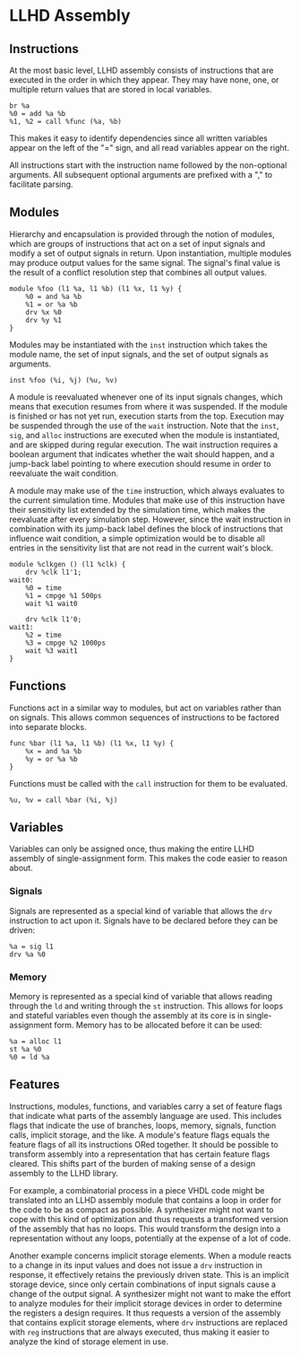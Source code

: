 # LLHD Assembly

## Instructions
At the most basic level, LLHD assembly consists of instructions that are executed in the order in which they appear. They may have none, one, or multiple return values that are stored in local variables.

    br %a
    %0 = add %a %b
    %1, %2 = call %func (%a, %b)

This makes it easy to identify dependencies since all written variables appear on the left of the "=" sign, and all read variables appear on the right.

All instructions start with the instruction name followed by the non-optional arguments. All subsequent optional arguments are prefixed with a "," to facilitate parsing.


## Modules
Hierarchy and encapsulation is provided through the notion of modules, which are groups of instructions that act on a set of input signals and modify a set of output signals in return. Upon instantiation, multiple modules may produce output values for the same signal. The signal's final value is the result of a conflict resolution step that combines all output values.

    module %foo (l1 %a, l1 %b) (l1 %x, l1 %y) {
        %0 = and %a %b
        %1 = or %a %b
        drv %x %0
        drv %y %1
    }

Modules may be instantiated with the `inst` instruction which takes the module name, the set of input signals, and the set of output signals as arguments.

    inst %foo (%i, %j) (%u, %v)

A module is reevaluated whenever one of its input signals changes, which means that execution resumes from where it was suspended. If the module is finished or has not yet run, execution starts from the top. Execution may be suspended through the use of the `wait` instruction. Note that the `inst`, `sig`, and `alloc` instructions are executed when the module is instantiated, and are skipped during regular execution. The wait instruction requires a boolean argument that indicates whether the wait should happen, and a jump-back label pointing to where execution should resume in order to reevaluate the wait condition.

A module may make use of the `time` instruction, which always evaluates to the current simulation time. Modules that make use of this instruction have their sensitivity list extended by the simulation time, which makes the reevaluate after every simulation step. However, since the wait instruction in combination with its jump-back label defines the block of instructions that influence wait condition, a simple optimization would be to disable all entries in the sensitivity list that are not read in the current wait's block.

    module %clkgen () (l1 %clk) {
        drv %clk l1'1;
    wait0:
        %0 = time
        %1 = cmpge %1 500ps
        wait %1 wait0

        drv %clk l1'0;
    wait1:
        %2 = time
        %3 = cmpge %2 1000ps
        wait %3 wait1
    }


## Functions
Functions act in a similar way to modules, but act on variables rather than on signals. This allows common sequences of instructions to be factored into separate blocks.

    func %bar (l1 %a, l1 %b) (l1 %x, l1 %y) {
        %x = and %a %b
        %y = or %a %b
    }

Functions must be called with the `call` instruction for them to be evaluated.

    %u, %v = call %bar (%i, %j)


## Variables
Variables can only be assigned once, thus making the entire LLHD assembly of single-assignment form. This makes the code easier to reason about.

### Signals
Signals are represented as a special kind of variable that allows the `drv` instruction to act upon it. Signals have to be declared before they can be driven:

    %a = sig l1
    drv %a %0

### Memory
Memory is represented as a special kind of variable that allows reading through the `ld` and writing through the `st` instruction. This allows for loops and stateful variables even though the assembly at its core is in single-assignment form. Memory has to be allocated before it can be used:

    %a = alloc l1
    st %a %0
    %0 = ld %a


## Features
Instructions, modules, functions, and variables carry a set of feature flags that indicate what parts of the assembly language are used. This includes flags that indicate the use of branches, loops, memory, signals, function calls, implicit storage, and the like. A module's feature flags equals the feature flags of all its instructions ORed together. It should be possible to transform assembly into a representation that has certain feature flags cleared. This shifts part of the burden of making sense of a design assembly to the LLHD library.

For example, a combinatorial process in a piece VHDL code might be translated into an LLHD assembly module that contains a loop in order for the code to be as compact as possible. A synthesizer might not want to cope with this kind of optimization and thus requests a transformed version of the assembly that has no loops. This would transform the design into a representation without any loops, potentially at the expense of a lot of code.

Another example concerns implicit storage elements. When a module reacts to a change in its input values and does not issue a `drv` instruction in response, it effectively retains the previously driven state. This is an implicit storage device, since only certain combinations of input signals cause a change of the output signal. A synthesizer might not want to make the effort to analyze modules for their implicit storage devices in order to determine the registers a design requires. It thus requests a version of the assembly that contains explicit storage elements, where `drv` instructions are replaced with `reg` instructions that are always executed, thus making it easier to analyze the kind of storage element in use.
